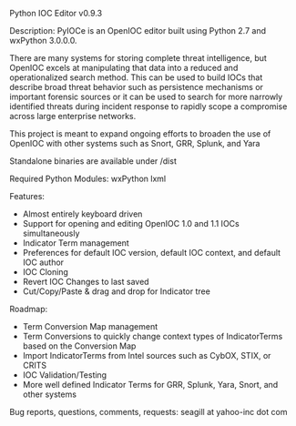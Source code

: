 Python IOC Editor v0.9.3


Description: 
PyIOCe is an OpenIOC editor built using Python 2.7 and wxPython 3.0.0.0.  

There are many systems for storing complete threat intelligence, but OpenIOC excels at manipulating that data into a reduced and 
operationalized search method.  This can be used to build IOCs that describe broad threat behavior such as persistence mechanisms 
or important forensic sources or it can be used to search for more narrowly identified threats during incident response to rapidly 
scope a compromise across large enterprise networks. 

This project is meant to expand ongoing efforts to broaden the use of OpenIOC with other systems such as Snort, GRR, Splunk, and Yara

Standalone binaries are available under /dist

Required Python Modules:
wxPython
lxml

Features:
- Almost entirely keyboard driven
- Support for opening and editing OpenIOC 1.0 and 1.1 IOCs simultaneously
- Indicator Term management
- Preferences for default IOC version, default IOC context, and default IOC author
- IOC Cloning
- Revert IOC Changes to last saved
- Cut/Copy/Paste & drag and drop for Indicator tree

Roadmap:
- Term Conversion Map management
- Term Conversions to quickly change context types of IndicatorTerms based on the Conversion Map
- Import IndicatorTerms from Intel sources such as CybOX, STIX, or CRITS
- IOC Validation/Testing
- More well defined Indicator Terms for GRR, Splunk, Yara, Snort, and other systems



Bug reports, questions, comments, requests:
seagill at yahoo-inc dot com
